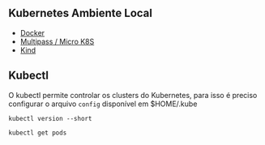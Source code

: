 ## Kubernetes Ambiente Local

- [Docker](./docker/docker.md)
- [Multipass / Micro K8S](./k8s-local-opcoes/multipass-and-micro-k8s.md)
- [Kind](./k8s-local-opcoes/kind.md)

## Kubectl
O kubectl permite controlar os clusters do Kubernetes, para isso é preciso configurar o arquivo `config` disponível em $HOME/.kube

```
kubectl version --short
```

```
kubectl get pods
```





